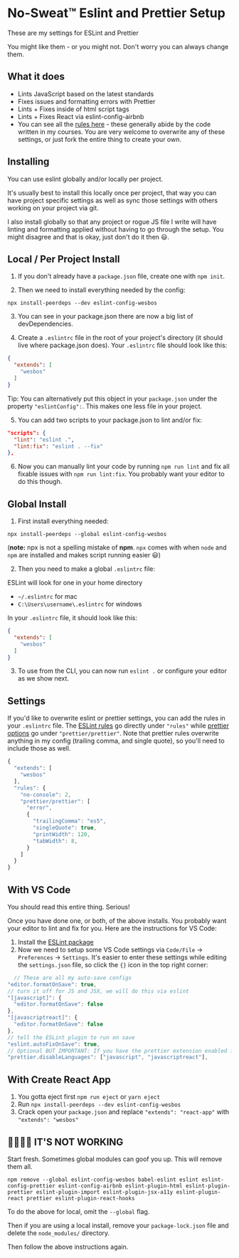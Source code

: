 # No-Sweat™ Eslint and Prettier Setup
These are my settings for ESLint and Prettier

You might like them - or you might not. Don't worry you can always change them.

## What it does
* Lints JavaScript based on the latest standards
* Fixes issues and formatting errors with Prettier
* Lints + Fixes inside of html script tags
* Lints + Fixes React via eslint-config-airbnb
* You can see all the [rules here](https://github.com/wesbos/eslint-config-wesbos/blob/master/.eslintrc.js) - these generally abide by the code written in my courses. You are very welcome to overwrite any of these settings, or just fork the entire thing to create your own.

## Installing

You can use eslint globally and/or locally per project.

It's usually best to install this locally once per project, that way you can have project specific settings as well as sync those settings with others working on your project via git.

I also install globally so that any project or rogue JS file I write will have linting and formatting applied without having to go through the setup. You might disagree and that is okay, just don't do it then 😃.


## Local / Per Project Install

1. If you don't already have a `package.json` file, create one with `npm init`.

2. Then we need to install everything needed by the config:

```
npx install-peerdeps --dev eslint-config-wesbos
```

3. You can see in your package.json there are now a big list of devDependencies.

4. Create a `.eslintrc` file in the root of your project's directory (it should live where package.json does). Your `.eslintrc` file should look like this:

```json
{
  "extends": [
    "wesbos"
  ]
}
```

Tip: You can alternatively put this object in your `package.json` under the property `"eslintConfig":`. This makes one less file in your project.

5. You can add two scripts to your package.json to lint and/or fix:

```json
"scripts": {
  "lint": "eslint .",
  "lint:fix": "eslint . --fix"
},
```

6. Now you can manually lint your code by running `npm run lint` and fix all fixable issues with `npm run lint:fix`. You probably want your editor to do this though.

## Global Install

1. First install everything needed:

```
npx install-peerdeps --global eslint-config-wesbos
```
(**note:** npx is not a spelling mistake of **npm**. `npx` comes with when `node` and `npm` are installed and makes script running easier 😃)

2. Then you need to make a global `.eslintrc` file:

ESLint will look for one in your home directory

* `~/.eslintrc` for mac
* `C:\Users\username\.eslintrc` for windows

In your `.eslintrc` file, it should look like this:

```json
{
  "extends": [
    "wesbos"
  ]
}
```

3. To use from the CLI, you can now run `eslint .` or configure your editor as we show next.

## Settings

If you'd like to overwrite eslint or prettier settings, you can add the rules in your `.eslintrc` file. The [ESLint rules](https://eslint.org/docs/rules/) go directly under `"rules"` while [prettier options](https://prettier.io/docs/en/options.html) go under `"prettier/prettier"`. Note that prettier rules overwrite anything in my config (trailing comma, and single quote), so you'll need to include those as well. 

```js
{
  "extends": [
    "wesbos"
  ],
  "rules": {
    "no-console": 2,
    "prettier/prettier": [
      "error",
      {
        "trailingComma": "es5",
        "singleQuote": true,
        "printWidth": 120,
        "tabWidth": 8,
      }
    ]
  }
}
```

## With VS Code

You should read this entire thing. Serious!

Once you have done one, or both, of the above installs. You probably want your editor to lint and fix for you. Here are the instructions for VS Code:

1. Install the [ESLint package](https://marketplace.visualstudio.com/items?itemName=dbaeumer.vscode-eslint)
2. Now we need to setup some VS Code settings via `Code/File` → `Preferences` → `Settings`. It's easier to enter these settings while editing the `settings.json` file, so click the `{}` icon in the top right corner:
  ```js
    // These are all my auto-save configs
  "editor.formatOnSave": true,
  // turn it off for JS and JSX, we will do this via eslint
  "[javascript]": {
    "editor.formatOnSave": false
  },
  "[javascriptreact]": {
    "editor.formatOnSave": false
  },
  // tell the ESLint plugin to run on save
  "eslint.autoFixOnSave": true,
  // Optional BUT IMPORTANT: If you have the prettier extension enabled for other languages like CSS and HTML, turn it off for JS since we are doing it through Eslint already
  "prettier.disableLanguages": ["javascript", "javascriptreact"],
  ```

## With Create React App

1. You gotta eject first `npm run eject` or `yarn eject`
1. Run `npx install-peerdeps --dev eslint-config-wesbos`
1. Crack open your `package.json` and replace `"extends": "react-app"` with `"extends": "wesbos"`


## 🤬🤬🤬🤬 IT'S NOT WORKING

Start fresh. Sometimes global modules can goof you up. This will remove them all.

```
npm remove --global eslint-config-wesbos babel-eslint eslint eslint-config-prettier eslint-config-airbnb eslint-plugin-html eslint-plugin-prettier eslint-plugin-import eslint-plugin-jsx-a11y eslint-plugin-react prettier eslint-plugin-react-hooks
```

To do the above for local, omit the `--global` flag.

Then if you are using a local install, remove your `package-lock.json` file and delete the `node_modules/` directory.

Then follow the above instructions again.
